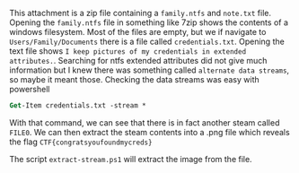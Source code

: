 This attachment is a zip file containing a `family.ntfs` and `note.txt` file. Opening the `family.ntfs` file in something like 7zip shows the contents of a windows filesystem. Most of the files are empty, but we if navigate to `Users/Family/Documents` there is a file called `credentials.txt`. Opening the text file shows `I keep pictures of my credentials in extended attributes.`. Searching for ntfs extended attributes did not give much information but I knew there was something called `alternate data streams`, so maybe it meant those. Checking the data streams was easy with powershell
```ps
Get-Item credentials.txt -stream *
```
With that command, we can see that there is in fact another steam called `FILE0`. We can then extract the steam contents into a .png file which reveals the flag `CTF{congratsyoufoundmycreds}`

The script `extract-stream.ps1` will extract the image from the file.